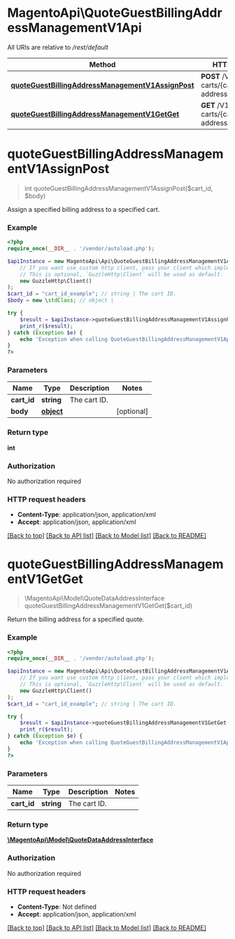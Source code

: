 # MagentoApi\QuoteGuestBillingAddressManagementV1Api

All URIs are relative to */rest/default*

Method | HTTP request | Description
------------- | ------------- | -------------
[**quoteGuestBillingAddressManagementV1AssignPost**](QuoteGuestBillingAddressManagementV1Api.md#quoteguestbillingaddressmanagementv1assignpost) | **POST** /V1/guest-carts/{cartId}/billing-address |
[**quoteGuestBillingAddressManagementV1GetGet**](QuoteGuestBillingAddressManagementV1Api.md#quoteguestbillingaddressmanagementv1getget) | **GET** /V1/guest-carts/{cartId}/billing-address |

# **quoteGuestBillingAddressManagementV1AssignPost**
> int quoteGuestBillingAddressManagementV1AssignPost($cart_id, $body)



Assign a specified billing address to a specified cart.

### Example
```php
<?php
require_once(__DIR__ . '/vendor/autoload.php');

$apiInstance = new MagentoApi\Api\QuoteGuestBillingAddressManagementV1Api(
    // If you want use custom http client, pass your client which implements `GuzzleHttp\ClientInterface`.
    // This is optional, `GuzzleHttp\Client` will be used as default.
    new GuzzleHttp\Client()
);
$cart_id = "cart_id_example"; // string | The cart ID.
$body = new \stdClass; // object |

try {
    $result = $apiInstance->quoteGuestBillingAddressManagementV1AssignPost($cart_id, $body);
    print_r($result);
} catch (Exception $e) {
    echo 'Exception when calling QuoteGuestBillingAddressManagementV1Api->quoteGuestBillingAddressManagementV1AssignPost: ', $e->getMessage(), PHP_EOL;
}
?>
```

### Parameters

Name | Type | Description  | Notes
------------- | ------------- | ------------- | -------------
 **cart_id** | **string**| The cart ID. |
 **body** | [**object**](../Model/object.md)|  | [optional]

### Return type

**int**

### Authorization

No authorization required

### HTTP request headers

 - **Content-Type**: application/json, application/xml
 - **Accept**: application/json, application/xml

[[Back to top]](#) [[Back to API list]](../../README.md#documentation-for-api-endpoints) [[Back to Model list]](../../README.md#documentation-for-models) [[Back to README]](../../README.md)

# **quoteGuestBillingAddressManagementV1GetGet**
> \MagentoApi\Model\QuoteDataAddressInterface quoteGuestBillingAddressManagementV1GetGet($cart_id)



Return the billing address for a specified quote.

### Example
```php
<?php
require_once(__DIR__ . '/vendor/autoload.php');

$apiInstance = new MagentoApi\Api\QuoteGuestBillingAddressManagementV1Api(
    // If you want use custom http client, pass your client which implements `GuzzleHttp\ClientInterface`.
    // This is optional, `GuzzleHttp\Client` will be used as default.
    new GuzzleHttp\Client()
);
$cart_id = "cart_id_example"; // string | The cart ID.

try {
    $result = $apiInstance->quoteGuestBillingAddressManagementV1GetGet($cart_id);
    print_r($result);
} catch (Exception $e) {
    echo 'Exception when calling QuoteGuestBillingAddressManagementV1Api->quoteGuestBillingAddressManagementV1GetGet: ', $e->getMessage(), PHP_EOL;
}
?>
```

### Parameters

Name | Type | Description  | Notes
------------- | ------------- | ------------- | -------------
 **cart_id** | **string**| The cart ID. |

### Return type

[**\MagentoApi\Model\QuoteDataAddressInterface**](../Model/QuoteDataAddressInterface.md)

### Authorization

No authorization required

### HTTP request headers

 - **Content-Type**: Not defined
 - **Accept**: application/json, application/xml

[[Back to top]](#) [[Back to API list]](../../README.md#documentation-for-api-endpoints) [[Back to Model list]](../../README.md#documentation-for-models) [[Back to README]](../../README.md)
